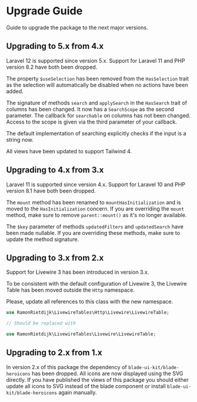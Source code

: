 # Upgrade Guide

Guide to upgrade the package to the next major versions.

## Upgrading to 5.x from 4.x

Laravel 12 is supported since version 5.x. Support for Laravel 11 and PHP version 8.2 have both been dropped.

The property `$useSelection` has been removed from the `HasSelection` trait as the selection will automatically be disabled when no actions have been added.

The signature of methods `search` and `applySearch` in the `HasSearch` trait of columns has been changed. It now has a `SearchScope` as the second parameter. The callback for `searchable` on columns has not been changed. Access to the scope is given via the third parameter of your callback.

The default implementation of searching explicitly checks if the input is a string now.

All views have been updated to support Tailwind 4.

## Upgrading to 4.x from 3.x

Laravel 11 is supported since version 4.x. Support for Laravel 10 and PHP version 8.1 have both been dropped.

The `mount` method has been renamed to `mountHasInitialization` and is moved to the `HasInitialization` concern. If you are overriding the `mount` method, make sure to remove `parent::mount()` as it's no longer available.

The `$key` parameter of methods `updatedFilters` and `updatedSearch` have been made nullable. If you are overriding these methods, make sure to update the method signature.

## Upgrading to 3.x from 2.x

Support for Livewire 3 has been introduced in version 3.x.

To be consistent with the default configuration of Livewire 3, the Livewire Table has been moved outside the `Http` namespace.

Please, update all references to this class with the new namespace.

```php
use RamonRietdijk\LivewireTables\Http\Livewire\LivewireTable;

// Should be replaced with

use RamonRietdijk\LivewireTables\Livewire\LivewireTable;
```

## Upgrading to 2.x from 1.x

In version 2.x of this package the dependency of `blade-ui-kit/blade-heroicons` has been dropped. All icons are now displayed using the SVG directly. If you have published the views of this package you should either update all icons to SVG instead of the blade component or install `blade-ui-kit/blade-heroicons` again manually.
